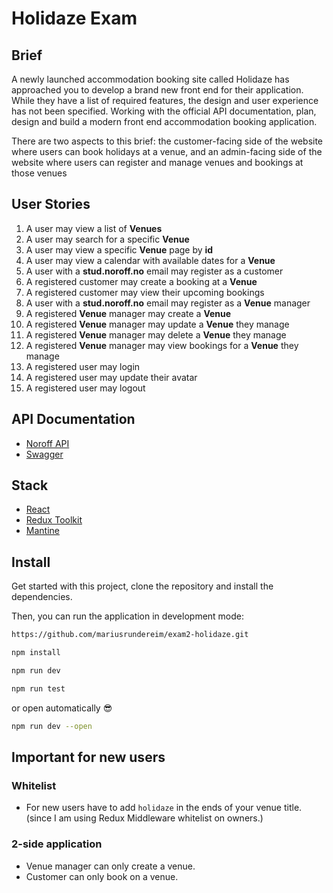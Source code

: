 # Holidaze Exam

## Brief

A newly launched accommodation booking site called Holidaze has approached you to develop a brand new front end for their application. While they have a list of required features, the design and user experience has not been specified. Working with the official API documentation, plan, design and build a modern front end accommodation booking application.

There are two aspects to this brief: the customer-facing side of the website where users can book holidays at a venue, and an admin-facing side of the website where users can register and manage venues and bookings at those venues

## User Stories

1. A user may view a list of **Venues**
2. A user may search for a specific **Venue**
3. A user may view a specific **Venue** page by **id**
4. A user may view a calendar with available dates for a **Venue**
5. A user with a **stud.noroff.no** email may register as a customer
6. A registered customer may create a booking at a **Venue**
7. A registered customer may view their upcoming bookings
8. A user with a **stud.noroff.no** email may register as a **Venue** manager
9. A registered **Venue** manager may create a **Venue**
10. A registered **Venue** manager may update a **Venue** they manage
11. A registered **Venue** manager may delete a **Venue** they manage
12. A registered **Venue** manager may view bookings for a **Venue** they manage
13. A registered user may login
14. A registered user may update their avatar
15. A registered user may logout

## API Documentation

- [Noroff API](https://docs.noroff.dev/docs/v2)
- [Swagger](https://v2.api.noroff.dev/docs/static/index.html)

## Stack

- [React](https://react.dev/)
- [Redux Toolkit](https://redux-toolkit.js.org/)
- [Mantine](https://mantine.dev/)

## Install

Get started with this project, clone the repository and install the dependencies.

Then, you can run the application in development mode:

```bash
https://github.com/mariusrundereim/exam2-holidaze.git
```

```bash
npm install
```

```bash
npm run dev
```

```bash
npm run test
```

or open automatically 😎

```bash
npm run dev --open
```

## Important for new users

### Whitelist

- For new users have to add `holidaze` in the ends of your venue title. (since I am using Redux Middleware whitelist on owners.)

### 2-side application

- Venue manager can only create a venue.
- Customer can only book on a venue.
